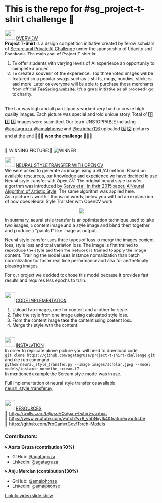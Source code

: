# This is the repo for #sg_project-t-shirt challenge :shirt:


<img height="32" width="32" src="https://cdn.jsdelivr.net/npm/simple-icons@latest/icons/simpleicons.svg" /> <ins> OVERVIEW</ins></br>
**Project T-Shirt** is a design competition initiative created by fellow scholars of [Secure and Private AI Challenge](https://www.udacity.com/facebook-AI-scholarship) under the sponsorship of Udacity and Facebook. The main goal of Project T-shirt is:
1.	To offer students with varying levels of AI experience an opportunity to complete a project.
2.	To create a souvenir of the experience. Top three voted images will be featured on a popular swags such as t-shirts, mugs, hoodies, stickers and more. Later on  everyone will be able to purchase those merchants from official [TeeSpring website](https://teespring.com/ ). It’s a great initiative as all proceeds go to charity. </br></br>

The bar was high and all participants worked very hard to create high quality images. Each picture was special and told unique story. Total of :three: :three: :eight: images were submitted. Our team UNSTOPPABLE including [@agatagruza](https://github.com/agatagruza), [@amalphonse](https://github.com/amalphonse) and [@esridhar126](https://github.com/esridhar126) uploaded :eight: :seven: pictures and at the end :star2::star2::star2:  **won the challenge**  :star2::star2::star2: </br></br>

:shirt: WINNING PICTURE: :shirt:
![WINNER](https://user-images.githubusercontent.com/7014697/63242448-42f10a80-c20c-11e9-9ab5-ab856cdb8f3c.jpg)</br>


<img height="32" width="32" src="https://cdn.jsdelivr.net/npm/simple-icons@latest/icons/simpleicons.svg" /> <ins> NEURAL STYLE TRANSFER WITH OPEN CV</ins></br>
We were asked to generate an image using a ML/AI method. Based on available resources, our knowledge and experience we have decided to use Neural style transfer with Open CV. The original neural style transfer algorithm was introduced by [Gatys et al. in their 2015 paper, A Neural Algorithm of Artistic Style](https://arxiv.org/pdf/1508.06576.pdf). The same algorithm was applied here. </br>
As a picture is worth a thousand words, below you will find an explanation of how does Neural Style Transfer with OpenCV work:
<p align="center">
  <img src="https://user-images.githubusercontent.com/7014697/63244674-e7764b00-c212-11e9-91da-1931a55e26d8.jpg">
</p>

In summary, neural style transfer is an optimization technique used to take two images, a content image and a style image and blend them together and produce a "painted" like image as output.


Neural style transfer uses three types of loss to merge the images
content loss, style loss and total variation loss. The image is first trained to reproduce the style and then the network is trained to apply the image content. Training the model uses instance normalization than batch normalization for faster real time performance and also for aesthetically pleasing images.

For our project we decided to chose this model because it provides fast results and requires less epochs to train.</br></br>


<img height="32" width="32" src="https://cdn.jsdelivr.net/npm/simple-icons@latest/icons/simpleicons.svg" /> <ins> CODE IMPLEMENTATION</ins></br>
1) Upload two images, one for content and another for style.
2) Take the style from one image using calculated style loss.
3) From the content image take the content using content loss. 
4) Merge the style with the content.</br></br>


<img height="32" width="32" src="https://cdn.jsdelivr.net/npm/simple-icons@latest/icons/simpleicons.svg" /> <ins> INSTALATION</ins></br>
In order to replicate above picture you will need to download code</br> 
```git clone https://github.com/agatagruza/project-t-shirt-challenge.git``` and the run command</br> 
```python neural_style_transfer.py --image images/scholar.jpeg --model models/instance_norm/the_scream.t7``` </br>
In mentioned example the Scream style model was in use.</br>

Full implementation of neural style transfer os available [neural_style_transfer.py](https://github.com/agatagruza/project-t-shirt-challenge/blob/neural-style-transfer/neural_style_transfer.py)</br></br>


<img height="32" width="32" src="https://cdn.jsdelivr.net/npm/simple-icons@latest/icons/simpleicons.svg" /> <ins> RESOURCES</ins></br>
:link: https://trello.com/b/ljgxuVOu/gan-t-shirt-contest </br>
:link: https://www.youtube.com/watch?v=8_vhbNpyIk4&feature=youtu.be </br>
:link: https://github.com/ProGamerGov/Torch-Models </br>

### **Contributors:**
:cyclone: **Agata Gruza (contribution 70%)** 
- GitHub: [@agatagruza](https://github.com/agatagruza) 
- Linkedin: [@agatagruza](https://www.linkedin.com/in/agatagruza/)</br>

:cyclone: **Anju Mercian (contribution (30%)**
- GitHub: [@amalphonse](https://github.com/amalphonse)
- Linkedin: [@amalphonse](https://www.linkedin.com/in/anjumercian/)


[Link to video slide show](https://youtu.be/bM6w7d9jVsw)
